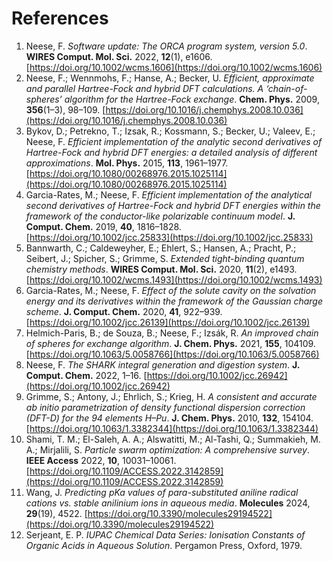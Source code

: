 # References

1. Neese, F. *Software update: The ORCA program system, version 5.0*. **WIRES Comput. Mol. Sci.** 2022, **12**(1), e1606. [https://doi.org/10.1002/wcms.1606](https://doi.org/10.1002/wcms.1606)  
2. Neese, F.; Wennmohs, F.; Hanse, A.; Becker, U. *Efficient, approximate and parallel Hartree-Fock and hybrid DFT calculations. A ‘chain-of-spheres’ algorithm for the Hartree-Fock exchange*. **Chem. Phys.** 2009, **356**(1–3), 98–109. [https://doi.org/10.1016/j.chemphys.2008.10.036](https://doi.org/10.1016/j.chemphys.2008.10.036)  
3. Bykov, D.; Petrekno, T.; Izsak, R.; Kossmann, S.; Becker, U.; Valeev, E.; Neese, F. *Efficient implementation of the analytic second derivatives of Hartree-Fock and hybrid DFT energies: a detailed analysis of different approximations*. **Mol. Phys.** 2015, **113**, 1961–1977. [https://doi.org/10.1080/00268976.2015.1025114](https://doi.org/10.1080/00268976.2015.1025114)  
4. Garcia-Rates, M.; Neese, F. *Efficient implementation of the analytical second derivatives of Hartree-Fock and hybrid DFT energies within the framework of the conductor-like polarizable continuum model*. **J. Comput. Chem.** 2019, **40**, 1816–1828. [https://doi.org/10.1002/jcc.25833](https://doi.org/10.1002/jcc.25833)  
5. Bannwarth, C.; Caldeweyher, E.; Ehlert, S.; Hansen, A.; Pracht, P.; Seibert, J.; Spicher, S.; Grimme, S. *Extended tight-binding quantum chemistry methods*. **WIRES Comput. Mol. Sci.** 2020, **11**(2), e1493. [https://doi.org/10.1002/wcms.1493](https://doi.org/10.1002/wcms.1493)  
6. Garcia-Rates, M.; Neese, F. *Effect of the solute cavity on the solvation energy and its derivatives within the framework of the Gaussian charge scheme*. **J. Comput. Chem.** 2020, **41**, 922–939. [https://doi.org/10.1002/jcc.26139](https://doi.org/10.1002/jcc.26139)  
7. Helmich-Paris, B.; de Souza, B.; Neese, F.; Izsák, R. *An improved chain of spheres for exchange algorithm*. **J. Chem. Phys.** 2021, **155**, 104109. [https://doi.org/10.1063/5.0058766](https://doi.org/10.1063/5.0058766)  
8. Neese, F. *The SHARK integral generation and digestion system*. **J. Comput. Chem.** 2022, 1–16. [https://doi.org/10.1002/jcc.26942](https://doi.org/10.1002/jcc.26942)  
9. Grimme, S.; Antony, J.; Ehrlich, S.; Krieg, H. *A consistent and accurate ab initio parametrization of density functional dispersion correction (DFT-D) for the 94 elements H–Pu*. **J. Chem. Phys.** 2010, **132**, 154104. [https://doi.org/10.1063/1.3382344](https://doi.org/10.1063/1.3382344)  
10. Shami, T. M.; El-Saleh, A. A.; Alswatitti, M.; Al-Tashi, Q.; Summakieh, M. A.; Mirjalili, S. *Particle swarm optimization: A comprehensive survey*. **IEEE Access** 2022, **10**, 10031–10061. [https://doi.org/10.1109/ACCESS.2022.3142859](https://doi.org/10.1109/ACCESS.2022.3142859)  
11. Wang, J. *Predicting pKa values of para-substituted aniline radical cations vs. stable anilinium ions in aqueous media*. **Molecules** 2024, **29**(19), 4522. [https://doi.org/10.3390/molecules29194522](https://doi.org/10.3390/molecules29194522)  
12. Serjeant, E. P. *IUPAC Chemical Data Series: Ionisation Constants of Organic Acids in Aqueous Solution*. Pergamon Press, Oxford, 1979.

